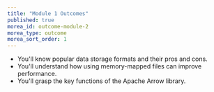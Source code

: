 ```yaml
---
title: "Module 1 Outcomes"
published: true
morea_id: outcome-module-2
morea_type: outcome
morea_sort_order: 1
---
```


  * You'll know popular data storage formats and their pros and cons.
  * You'll understand how using memory-mapped files can improve performance.
  * You'll grasp the key functions of the Apache Arrow library.